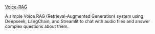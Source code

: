 [Voice-RAG](https://github.com/NarimanN2/ollama-playground/tree/main/voice-rag)

A simple Voice RAG (Retrieval-Augmented Generation) system using Deepseek, LangChain, and Streamlit to chat with audio files and answer complex questions about them.
